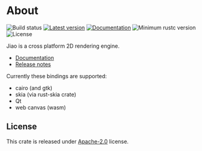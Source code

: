 
# About
![Build status](https://github.com/RustVis/jiao/actions/workflows/rust.yml/badge.svg)
[![Latest version](https://img.shields.io/crates/v/jiao.svg)](https://crates.io/crates/jiao)
[![Documentation](https://docs.rs/jiao/badge.svg)](https://docs.rs/jiao)
![Minimum rustc version](https://img.shields.io/badge/rustc-1.56+-yellow.svg)
![License](https://img.shields.io/crates/l/jiao.svg)

Jiao is a cross platform 2D rendering engine.

- [Documentation](https://docs.rs/jiao)
- [Release notes](https://github.com/RustVis/jiao/releases)

Currently these bindings are supported:
- cairo (and gtk)
- skia (via rust-skia crate)
- Qt
- web canvas (wasm)

## License
This crate is released under [Apache-2.0](LICENSE) license.
